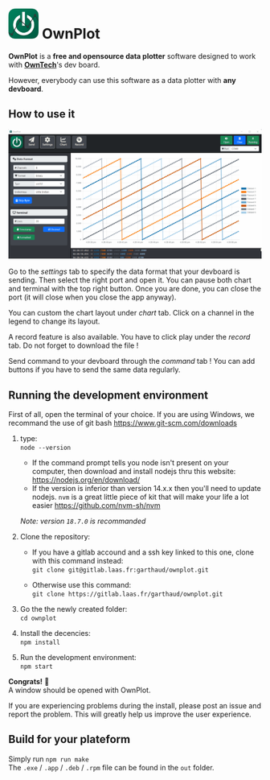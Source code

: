 # <img src="./assets/Icon.png" width=60 alt="OwnPlot Logo"> OwnPlot

**OwnPlot** is a **free and opensource data plotter** software designed to work with **[OwnTech](https://www.owntech.org/)**'s dev board. 

However, everybody can use this software as a data plotter with **any devboard**.


## How to use it

![OwnPlot Demo](./assets/Demo.gif "OwnPlot Demo")

Go to the *settings* tab to specify the data format that your devboard is sending.
Then select the right port and open it. You can pause both chart and terminal with the top right button.
Once you are done, you can close the port (it will close when you close the app anyway).

You can custom the chart layout under *chart* tab. Click on a channel in the legend to change its layout.

A record feature is also available. You have to click play under the *record* tab. Do not forget to download the file !

Send command to your devboard through the *command* tab ! You can add buttons if you have to send the same data regularly.

## Running the development environment

First of all, open the terminal of your choice.
If you are using Windows, we recommand the use of git bash https://www.git-scm.com/downloads

1. type: \
    `node --version`
    * If the command prompt tells you node isn't present on your computer, then download and install nodejs thru this website:
        https://nodejs.org/en/download/
    * If the version is inferior than version 14.x.x then you'll need to update nodejs. `nvm` is a great little piece of kit that will make your life a lot easier   https://github.com/nvm-sh/nvm
    
    *Note: version `18.7.0` is recommanded*

2. Clone the repository:
    * If you have a gitlab accound and a ssh key linked to this one, clone with this command instead: \
    `git clone git@gitlab.laas.fr:garthaud/ownplot.git`

    * Otherwise use this command: \
    `git clone https://gitlab.laas.fr/garthaud/ownplot.git`

3. Go the the newly created folder: \
`cd ownplot`

4. Install the decencies: \
`npm install`

5. Run the development environment: \
`npm start`

**Congrats!** 🥳 \
A window should be opened with OwnPlot.

If you are experiencing problems during the install, please post an issue and report the problem. This will greatly help us improve the user experience.


## Build for your plateform

Simply run `npm run make` \
The `.exe` / `.app` / `.deb` / `.rpm` file can be found in the `out` folder.

